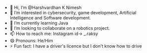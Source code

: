 - 👋 Hi, I’m @Harshvardhan K Nimesh
- 👀 I’m interested in cybersecurity, game development, Artificial Intelligence and Software development.
- 🌱 I’m currently learning Java
- 💞️ I’m looking to collaborate on a robotics project.
- 📫 How to reach me: Instagram id-> _.raksy
- 😄 Pronouns: He/Him
- ⚡ Fun fact: I have a driver's licence but I don't know how to drive

<!---
harshvk8/harshvk8 is a ✨ special ✨ repository because its `README.md` (this file) appears on your GitHub profile.
You can click the Preview link to take a look at your changes.
--->
